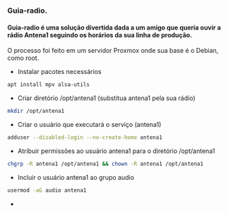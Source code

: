 ### Guia-radio.

#### Guia-radio é uma solução divertida dada a um amigo que queria ouvir a rádio Antena1 seguindo os horários da sua linha de produção.

O processo foi feito em um servidor Proxmox onde sua base é o Debian, como root.


- Instalar pacotes necessários
```sh
apt install mpv alsa-utils
```
- Criar diretório /opt/antena1 (substitua antena1 pela sua rádio)
```sh
mkdir /opt/antena1
```
- Criar o usuário que executará o serviço (antena1)
```sh
adduser --disabled-login --no-create-home antena1
```
- Atribuir permissões ao usuário antena1 para o diretório /opt/antena1
```sh
chgrp -R antena1 /opt/antena1 && chown -R antena1 /opt/antena1
```
- Incluir o usuário antena1 ao grupo audio
```sh
usermod -aG audio antena1
```
- 


